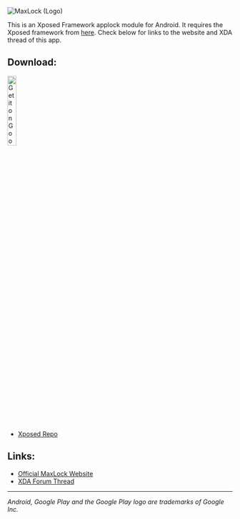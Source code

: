 ![MaxLock (Logo)](http://i.imgur.com/wxNJX7O.png?1)

This is an Xposed Framework applock module for Android. It requires the Xposed framework from [here](http://repo.xposed.info/module/de.robv.android.xposed.installer). Check below for links to the website and XDA thread of this app.

Download:
--------
<a href="https://play.google.com/store/apps/details?id=de.Maxr1998.xposed.maxlock&utm_source=global_co&utm_medium=prtnr&utm_content=Mar2515&utm_campaign=PartBadge&pcampaignid=MKT-AC-global-none-all-co-pr-py-PartBadges-Oct1515-1"><img width=20% alt="Get it on Google Play" src="https://play.google.com/intl/en_us/badges/images/apps/en-play-badge.png" /></a>
+ [Xposed Repo](http://repo.xposed.info/module/de.maxr1998.xposed.maxlock)

Links:
-----
+ [Official MaxLock Website](http://maxlock.maxr1998.de/)
+ [XDA Forum Thread](http://forum.xda-developers.com/xposed/modules/app-maxlock-applock-alternative-t2883624/post55583623)

---
*Android, Google Play and the Google Play logo are trademarks of Google Inc.*
